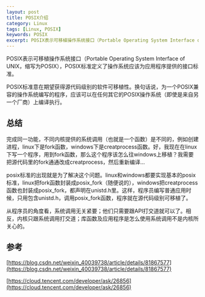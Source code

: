 ```yaml
---
layout: post
title: POSIX介绍
category: Linux
tags: [Linux, POSIX]
keywords: POSIX
excerpt: POSIX表示可移植操作系统接口（Portable Operating System Interface of UNIX，缩写为POSIX），POSIX标准定义了操作系统应该为应用程序提供的接口标准。
---
```


POSIX表示可移植操作系统接口（Portable Operating System Interface of UNIX，缩写为POSIX），POSIX标准定义了操作系统应该为应用程序提供的接口标准。

POSIX标准意在期望获得源代码级别的软件可移植性。换句话说，为一个POSIX兼容的操作系统编写的程序，应该可以在任何其它的POSIX操作系统（即使是来自另一个厂商）上编译执行。

## 总结

完成同一功能，不同内核提供的系统调用（也就是一个函数）是不同的，例如创建进程，linux下是fork函数，windows下是creatprocess函数。好，我现在在linux下写一个程序，用到fork函数，那么这个程序该怎么往windows上移植？我需要把源代码里的fork通通改成creatprocess，然后重新编译...

posix标准的出现就是为了解决这个问题。linux和windows都要实现基本的posix标准，linux把fork函数封装成posix_fork（随便说的），windows把creatprocess函数也封装成posix_fork，都声明在unistd.h里。这样，程序员编写普通应用时候，只用包含unistd.h，调用posix_fork函数，程序就在源代码级别可移植了。

从程序员的角度看，系统调用无关紧要；他们只需要跟API打交道就可以了。相反，内核只跟系统调用打交道；库函数及应用程序是怎么使用系统调用不是内核所关心的。

## 参考

[https://blog.csdn.net/weixin_40039738/article/details/81867577](https://blog.csdn.net/weixin_40039738/article/details/81867577)

[https://cloud.tencent.com/developer/ask/26856](https://cloud.tencent.com/developer/ask/26856)
